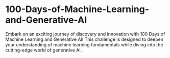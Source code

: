 # 100-Days-of-Machine-Learning-and-Generative-AI
Embark on an exciting journey of discovery and innovation with 100 Days of Machine Learning and Generative AI! This challenge is designed to deepen your understanding of machine learning fundamentals while diving into the cutting-edge world of generative AI.
